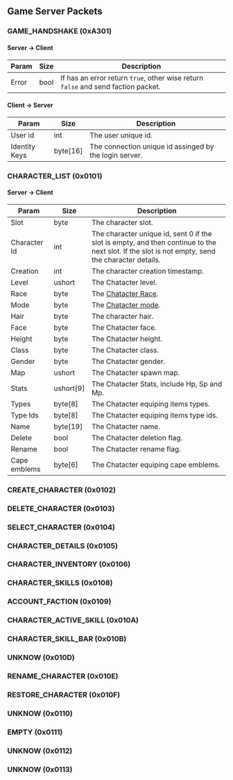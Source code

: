 ## Game Server Packets

### GAME_HANDSHAKE (0xA301)

#### Server -> Client

| Param | Size | Description |
| ----------- | ------------ | ----------- |
| Error | bool | If has an error return `true`, other wise return `false` and send faction packet. |

#### Client -> Server

| Param | Size | Description |
| ----------- | ------------ | ----------- |
| User id | int | The user unique id. |
| Identity Keys | byte[16] | The connection unique id assinged by the login server. |

### CHARACTER_LIST (0x0101)
#### Server -> Client

| Param | Size | Description |
| ----------- | ------------ | ----------- |
| Slot | byte | The character slot. |
| Character Id | int | The character unique id, sent 0 if the slot is empty, and then continue to the next slot. If the slot is not empty, send the character details. |
| Creation | int | The character creation timestamp. |
| Level | ushort | The Chatacter level. |
| Race | byte | The [Chatacter Race](https://github.com/KSExtrez/Imgeneus/blob/master/docs/structures/GameStructures.md#character-race). |
| Mode | byte | The [Chatacter mode](https://github.com/KSExtrez/Imgeneus/blob/master/docs/structures/GameStructures.md#character-mode). |
| Hair | byte | The character hair. |
| Face | byte | The Chatacter face. |
| Height | byte | The Chatacter height. |
| Class | byte | The Chatacter class. |
| Gender | byte | The Chatacter gender. |
| Map | ushort | The Chatacter spawn map. |
| Stats | ushort[9] | The Chatacter Stats, include Hp, Sp and Mp. |
| Types | byte[8] | The Chatacter equiping items types. |
| Type Ids | byte[8] | The Chatacter equiping items type ids. |
| Name | byte[19] | The Chatacter name. |
| Delete | bool | The Chatacter deletion flag. |
| Rename | bool | The Chatacter rename flag. |
| Cape emblems | byte[6] | The Chatacter equiping cape emblems. |

### CREATE_CHARACTER (0x0102)

### DELETE_CHARACTER (0x0103)

### SELECT_CHARACTER (0x0104)

### CHARACTER_DETAILS (0x0105)

### CHARACTER_INVENTORY (0x0106)

### CHARACTER_SKILLS (0x0108)

### ACCOUNT_FACTION (0x0109)

### CHARACTER_ACTIVE_SKILL (0x010A)

### CHARACTER_SKILL_BAR (0x010B)

### UNKNOW (0x010D)

### RENAME_CHARACTER (0x010E)

### RESTORE_CHARACTER (0x010F)

### UNKNOW (0x0110)

### EMPTY (0x0111)

### UNKNOW (0x0112)

### UNKNOW (0x0113)
